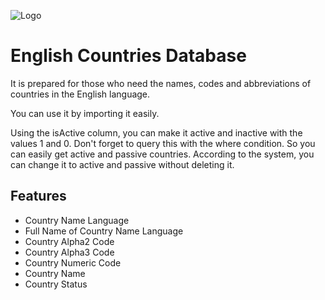 
![Logo](https://www.simeray.com/brand/black-simeray-big.png)

    
# English Countries Database

It is prepared for those who need the names, codes and abbreviations of countries in the English language.

You can use it by importing it easily.

Using the isActive column, you can make it active and inactive with the values 1 and 0. Don't forget to query this with the where condition. So you can easily get active and passive countries. According to the system, you can change it to active and passive without deleting it.
## Features

- Country Name Language
- Full Name of Country Name Language
- Country Alpha2 Code
- Country Alpha3 Code
- Country Numeric Code
- Country Name
- Country Status

  